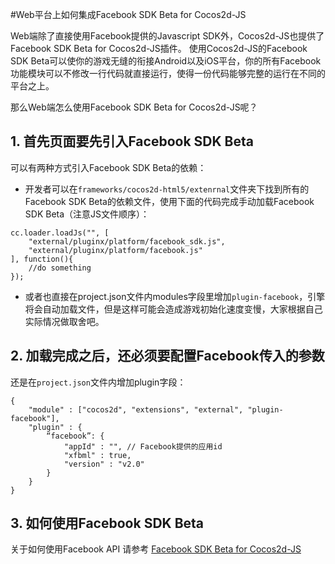 #Web平台上如何集成Facebook SDK Beta for Cocos2d-JS

Web端除了直接使用Facebook提供的Javascript SDK外，Cocos2d-JS也提供了Facebook SDK Beta for Cocos2d-JS插件。
使用Cocos2d-JS的Facebook SDK Beta可以使你的游戏无缝的衔接Android以及iOS平台，你的所有Facebook功能模块可以不修改一行代码就直接运行，使得一份代码能够完整的运行在不同的平台之上。

那么Web端怎么使用Facebook SDK Beta for Cocos2d-JS呢？

## 1. 首先页面要先引入Facebook SDK Beta

可以有两种方式引入Facebook SDK Beta的依赖：

- 开发者可以在`frameworks/cocos2d-html5/extenrnal`文件夹下找到所有的Facebook SDK Beta的依赖文件，使用下面的代码完成手动加载Facebook SDK Beta（注意JS文件顺序）：

```
cc.loader.loadJs("", [
    "external/pluginx/platform/facebook_sdk.js",
    "external/pluginx/platform/facebook.js"
], function(){
    //do something
});
```

- 或者也直接在project.json文件内modules字段里增加`plugin-facebook`，引擎将会自动加载文件，但是这样可能会造成游戏初始化速度变慢，大家根据自己实际情况做取舍吧。

## 2. 加载完成之后，还必须要配置Facebook传入的参数

还是在`project.json`文件内增加plugin字段：

```
{
    "module" : ["cocos2d", "extensions", "external", "plugin-facebook"],
    "plugin" : {
        “facebook”: {
            "appId" : "", // Facebook提供的应用id
            "xfbml" : true,
            "version" : "v2.0"
        }
    }
}
```

## 3. 如何使用Facebook SDK Beta

关于如何使用Facebook API 请参考 [Facebook SDK Beta for Cocos2d-JS](../api-reference/zh.md)